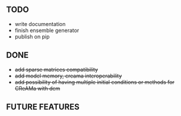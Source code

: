TODO
----

* write documentation
* finish ensemble generator
* publish on pip


DONE
----

* ~~add sparse matrices compatibility~~
* ~~add model memory, creama interoperability~~
* ~~add possibility of having multiple initial conditions or methods for CReAMa with dcm~~

FUTURE FEATURES
---------------

